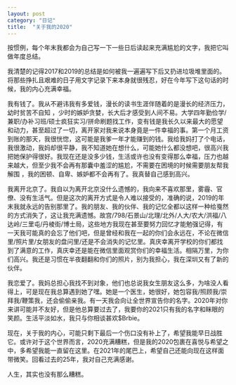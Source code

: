 ```yaml
---
layout: post
category: "日记"
title:  "关于我的2020"
---
```


按惯例，每个年末我都会为自己写一下一些日后读起来充满尴尬的文字，我把它叫做年度总结。

我清楚的记得2017和2019的总结是如何被我一遍遍写下后又扔进垃圾堆里面的。将那些挣扎且艰难的日子用文字记录下来本身就很残忍，好在今年写下这句话的时候，我的内心充满幸福。

我有钱了。我从不避讳我有多爱钱，漫长的读书生涯伴随着的是漫长的经济压力，幼时贫苦不自知 ，少时的嫉妒贪婪，长大后才感受到人间不易。大学四年勤俭学/兼职/办补习班/硕士疯狂实习/拼命刷题找工作，变有钱是我长久以来最大的愿望和动力，甚至超过了一切，离开家对我来说本身竟是一件幸福的事。第一个月工资到账的那天，我很恍惚，这可能是我爹一年才能赚到的钱。我给我妈打了个电话，我很激动，我妈却很平静，我不知道她在想什么，可能她什么都没想吧，很高兴我把她保护得很好。我现在还是没多少钱，生活或许也没有变得那么幸福，压力也越来越大，但至少我不会再有那囊中羞涩的尴尬，不需要在困境的时候需要朋友帮我解围 ，我的困顿、自卑、嫉妒都不会再有了。我真替自己感到高兴。

我离开北京了。我自以为离开北京没什么遗憾的，我向来不喜欢那里，雾霾、官僚、没有生活气。但是这次的离开方式是令人难以接受的，准确的说，2019的年末我就永远的告别那里了。我的朋友、我的伙伴、我的记忆全都以这样一种给戛然的方式消失了，这让我充满遗憾。故宫/798/石景山/北理/北外/人大/农大/洪福/八达岭/三里屯/丹棱街/博士局，这些地方我现在甚至要努力回忆才能勉强记得，有一天我可能真的会忘了他们吧，但是曾经和我在一起的你们会永远在，不论在微信里/照片里/女朋友的盘问里/还是不会消失的记忆里。真庆幸离开学校的你们都找到了满意的工作，真庆幸还是能在微信里面观赏你们的幸福生活。相隔万里，为你们高兴。我还是习惯在半夜翻翻和你们的照片，别为我担心，我在深圳又有了新的伙伴。

我恋爱了。我妈总担心我找不到对象，他们也总说我女生朋友这么多，为啥没人看得上，可是现在我总算遇到她了嘿。她是一个医生，她很好，她包容我/照顾我/崇拜我/鞭策我，还会偷偷亲我。有一天我会向让全世界宣告你的名字。2020年对你来讲可能并不友好，但是他总算要过去了，我要你的2021只有我的名字和眯眼的笑颜。生活平淡如水，我只与你相谈甚欢$Brbie。

现在，关于我的内心，可能只剩下最后一个伤口没有补上了，希望我能早日战胜它。或许对于这个世界而言，2020充满糟糕，但是我的2020包裹在喜悦与希望之中，多希望我能一直留在这里。在2021年的尾巴上，希望自己还能向现在这样面带微笑。回看过去的25年，我对自己充满感谢。

人生，其实也没有那么糟糕。

